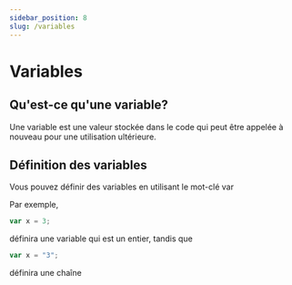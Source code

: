 ```yaml
---
sidebar_position: 8
slug: /variables
---
```


# Variables

## Qu'est-ce qu'une variable?

Une variable est une valeur stockée dans le code qui peut être appelée à nouveau pour une utilisation ultérieure.

## Définition des variables

Vous pouvez définir des variables en utilisant le mot-clé var

Par exemple,

```jsx
var x = 3;
```

définira une variable qui est un entier, tandis que

```jsx
var x = "3";
```

définira une chaîne
